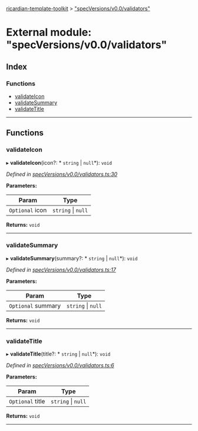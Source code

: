 [ricardian-template-toolkit](../README.md) > ["specVersions/v0.0/validators"](../modules/_specversions_v0_0_validators_.md)

# External module: "specVersions/v0.0/validators"

## Index

### Functions

* [validateIcon](_specversions_v0_0_validators_.md#validateicon)
* [validateSummary](_specversions_v0_0_validators_.md#validatesummary)
* [validateTitle](_specversions_v0_0_validators_.md#validatetitle)

---

## Functions

<a id="validateicon"></a>

###  validateIcon

▸ **validateIcon**(icon?: * `string` &#124; `null`*): `void`

*Defined in [specVersions/v0.0/validators.ts:30](https://github.com/EOSIO/ricardian-template-toolkit/blob/76dafef/src/specVersions/v0.0/validators.ts#L30)*

**Parameters:**

| Param | Type |
| ------ | ------ |
| `Optional` icon |  `string` &#124; `null`|

**Returns:** `void`

___
<a id="validatesummary"></a>

###  validateSummary

▸ **validateSummary**(summary?: * `string` &#124; `null`*): `void`

*Defined in [specVersions/v0.0/validators.ts:17](https://github.com/EOSIO/ricardian-template-toolkit/blob/76dafef/src/specVersions/v0.0/validators.ts#L17)*

**Parameters:**

| Param | Type |
| ------ | ------ |
| `Optional` summary |  `string` &#124; `null`|

**Returns:** `void`

___
<a id="validatetitle"></a>

###  validateTitle

▸ **validateTitle**(title?: * `string` &#124; `null`*): `void`

*Defined in [specVersions/v0.0/validators.ts:6](https://github.com/EOSIO/ricardian-template-toolkit/blob/76dafef/src/specVersions/v0.0/validators.ts#L6)*

**Parameters:**

| Param | Type |
| ------ | ------ |
| `Optional` title |  `string` &#124; `null`|

**Returns:** `void`

___

